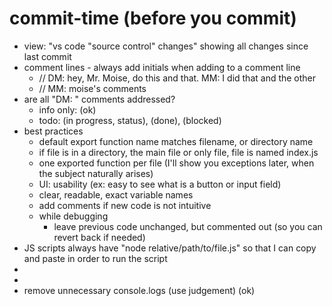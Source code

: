 # commit-time (before you commit)

- view: "vs code "source control" changes" showing all changes since last commit
- comment lines - always add initials when adding to a comment line
  - // DM: hey, Mr. Moise, do this and that. MM: I did that and the other
  - // MM: moise's comments
- are all "DM: " comments addressed?
  - info only: (ok)
  - todo: (in progress, status), (done), (blocked)
- best practices
  - default export function name matches filename, or directory name
  - if file is in a directory, the main file or only file, file is named index.js
  - one exported function per file (I'll show you exceptions later, when the subject naturally arises)
  - UI: usability (ex: easy to see what is a button or input field)
  - clear, readable, exact variable names
  - add comments if new code is not intuitive
  - while debugging
    - leave previous code unchanged, but commented out (so you can revert back if needed)
- JS scripts always have "node relative/path/to/file.js" so that I can copy and paste in order to run the script
-
-
- remove unnecessary console.logs (use judgement)
  (ok)

##
